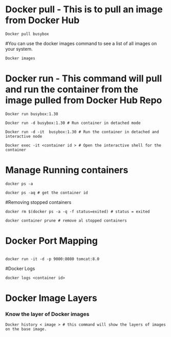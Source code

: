 # Docker pull - This is to pull an image from Docker Hub
```
Docker pull busybox 

```

#You can use the docker images command to see a list of all images on your system.

```
Docker images

```

# Docker run - This command will pull and run the container from the image pulled from Docker Hub Repo

```
Docker run busybox:1.30

Docker run -d busybox:1.30 # Run container in detached mode

Docker run -d -it  busybox:1.30 # Run the container in detached and interactive node

Docker exec -it <container id > # Open the interactive shell for the container
```

# Manage Running containers

```
docker ps -a

docker ps -aq # get the container id 

```
#Removing stopped containers

```
docker rm $(docker ps -a -q -f status=exited) # status = exited

docker container prune # remove al stopped containers

```

# Docker Port Mapping 

```

docker run -it -d -p 9000:8080 tomcat:8.0

```
#Docker Logs

```
docker logs <container id>

```

# Docker Image Layers

### Know the layer of Docker images

```
Docker history < image > # this command will show the layers of images on the base image.

```
